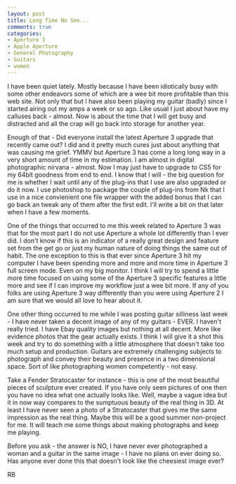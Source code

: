 ```yaml
---
layout: post
title: Long Time No See...
comments: true
categories:
- Aperture 3
- Apple Aperture
- General Photography
- Guitars
- women
---
```

I have been quiet lately. Mostly because I have been idiotically busy with some other endeavors some of which are a wee bit more profitable than this web site. Not only that but I have also been playing my guitar (badly) since I started airing out my amps a week or so ago. Like usual I just about have my calluses back - almost. Now is about the time that I will get busy and distracted and all the crap will go back into storage for another year.

Enough of that - Did everyone install the latest Aperture 3 upgrade that recently came out? I did and it pretty much cures just about anything that was causing me grief. YMMV but Aperture 3 has come a long long way in a very short amount of time in my estimation. I am almost in digital photographic nirvana - almost. Now I may just have to upgrade to CS5 for my 64bit goodness from end to end. I know that I will - the big question for me is whether I wait until any of the plug-ins that I use are also upgraded or do it now. I use photoshop to package the couple of plug-ins from Nk that I use in a nice convienient one file wrapper with the added bonus that I can go back an tweak any of them after the first edit. I'll write a bit on that later when I have a few moments.

One of the things that occurred to me this week related to Aperture 3 was that for the most part I do not use Aperture a whole lot differently than I ever did. I don't know if this is an indicator of a really great design and feature set from the get go or just my human nature of doing things the same out of habit. The one exception to this is that ever since Aperture 3 hit my computer I have been spending more and more and more time in Aperture 3 full screen mode. Even on my big monitor. I think I will try to spend a little more time focused on using some of the Aperture 3 specific features a little more and see if I can improve my workflow just a wee bit more. If any of you folks are using Aperture 3 way differently than you were using Aperture 2 I am sure that we would all love to hear about it.

One other thing occurred to me while I was posting guitar silliness last week - I have never taken a decent image of any of my guitars - EVER. I haven't really tried. I have Ebay quality images but nothing at all decent. More like evidence photos that the gear actually exists. I think I will give it a shot this week and try to do something with a little atmosphere that doesn't take too much setup and production. Guitars are extremely challenging subjects to photograph and convey their beauty and presence in a two dimensional space. Sort of like photographing women competently - not easy.

Take a Fender Stratocaster for instance - this is one of the most beautiful pieces of sculpture ever created. If you have only seen pictures of one then you have no idea what one actually looks like. Well, maybe a vague idea but it in now way compares to the sumptuous beauty of the real thing in 3D. At least I have never seen a photo of a Stratocaster that gives me the same impression as the real thing. Maybe this will be a good summer non-project for me. It will teach me some things about making photographs and keep me playing.

Before you ask - the answer is NO, I have never ever photographed a woman and a guitar in the same image - I have no plans on ever doing so. Has anyone ever done this that doesn't look like the cheesiest image ever?

RB